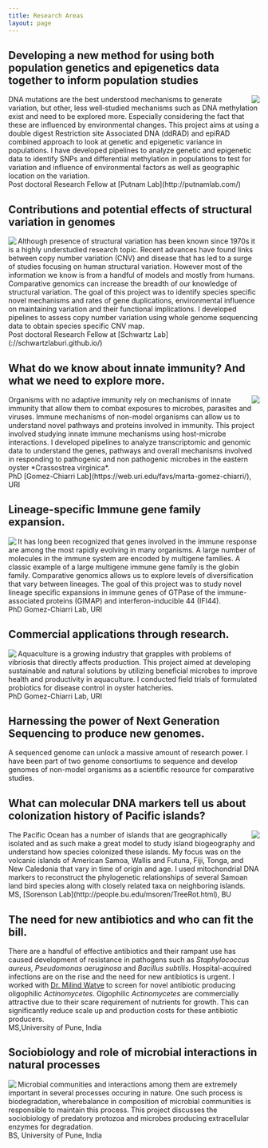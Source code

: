 ```yaml
---
title: Research Areas
layout: page
---
```


## Developing a new method for using both population genetics and epigenetics data together to inform population studies

<img align="right" src="/img/moorea.png">
DNA mutations are the best understood mechanisms to generate variation, but other, less well‐studied mechanisms such as DNA methylation exist and need to be explored more. Especially considering the fact that these are influenced by environmental changes. This project aims at using a double digest Restriction site Associated DNA (ddRAD) and epiRAD combined approach to look at genetic and epigenetic variance in populations. I have developed pipelines to analyze genetic and epigenetic data to identify SNPs and differential methylation in populations to test for variation and influence of environmental factors as well as geographic location on the variation. 
<br/>Post doctoral Research Fellow at [Putnam Lab](http://putnamlab.com/)  



## Contributions and potential effects of structural variation in genomes 

<img align="left" src="/img/struc_var.png">
Although presence of structural variation has been known since 1970s it is a highly understudied research topic. Recent advances have found links between copy number variation (CNV) and disease that has led to a surge of studies focusing on human structural variation. However most of the information we know is from a handful of models and mostly from humans. Comparative genomics can increase the breadth of our knowledge of structural variation. The goal of this project was to identify species specific novel mechanisms and rates of gene duplications, environmental influence on maintaining variation and their functional implications. I developed pipelines to assess copy number variation using whole genome sequencing data to obtain species specific CNV map.  
<br/>Post doctoral Research Fellow at [Schwartz Lab](://schwartzlaburi.github.io/)  



## What do we know about innate immunity? And what we need to explore more.

<img align="right" src="/img/innate_immunity.png">
Organisms with no adaptive immunity rely on mechanisms of innate immunity that allow them to combat exposures to microbes, parasites and viruses. Immune mechanisms of non-model organisms can allow us to understand novel pathways and proteins involved in immunity. This project involved studying innate immune mechanisms using host-microbe interactions. I developed pipelines to analyze transcriptomic and genomic data to understand the genes, pathways and overall mechanisms involved in responding to pathogenic and non pathogenic microbes in the eastern oyster *Crassostrea virginica*.
<br/>PhD [Gomez-Chiarri Lab](https://web.uri.edu/favs/marta-gomez-chiarri/), URI  



## Lineage-specific Immune gene family expansion. 

<img align="left" src="/img/expanded_fam.png">
It has long been recognized that genes involved in the immune response are among the most rapidly evolving in many organisms. A large number of molecules in the immune system are encoded by multigene families. A classic example of a large multigene immune gene family is the globin family. Comparative genomics allows us to explore levels of diversification that vary between lineages. The goal of this project was to study novel lineage specific expansions in immune genes of GTPase of the immune-associated proteins (GIMAP) and interferon-inducible 44 (IFI44).  
<br/>PhD Gomez-Chiarri Lab, URI  



## Commercial applications through research.

<img align="left" src="/img/commercial_app.png">
Aquaculture is a growing industry that grapples with problems of vibriosis that directly affects production. This project aimed at developing sustainable and natural solutions by utilizing beneficial microbes to improve health and productivity in aquaculture. I conducted field trials of formulated probiotics for disease control in oyster hatcheries. 
<br/>PhD Gomez-Chiarri Lab, URI  



## Harnessing the power of Next Generation Sequencing to produce new genomes.

A sequenced genome can unlock a massive amount of research power. I have been part of two genome consortiums to sequence and develop genomes of non-model organisms as a scientific resource for comparative studies.   



## What can molecular DNA markers tell us about colonization history of Pacific islands?

<img align="right" src="/img/samoa_tree.png">
The Pacific Ocean has a number of islands that are geographically isolated and as such make a great model to study island biogeography and understand how species colonized these islands. My focus was on the volcanic islands of American Samoa, Wallis and Futuna, Fiji, Tonga, and New Caledonia that vary in time of origin and age. I used mitochondrial DNA markers to reconstruct the phylogenetic relationships of several Samoan land bird species along with closely related taxa on neighboring islands.
<br/>MS, [Sorenson Lab](http://people.bu.edu/msoren/TreeRot.html), BU  



## The need for new antibiotics and who can fit the bill. 

There are a handful of effective antibiotics and their rampant use has caused development of resistance in pathogens such as *Staphylococcus aureus, Pseudomonas aeruginosa* and *Bacillus subtilis*. Hospital-acquired infections are on the rise and the need for new antibiotics is urgent. I worked with [Dr. Milind Watve](https://milindwatve.home.blog/research-publications/) to screen for novel antibiotic producing oligophilic *Actinomycetes*. Oigophilic *Actinomycetes* are commercially attractive due to their scare requirement of nutrients for growth. This can significantly reduce scale up and production costs for these antibiotic producers. 
<br/>MS,University of Pune, India  


## Sociobiology and role of microbial interactions in natural processes

<img align="left" src="/img/jbiosciences_2007.jpg">
Microbial communities and interactions among them are extremely important in several processes occuring in nature. One such process is biodegradation, wherebalance in composition of microbial communities is responsible to maintain this process. This project discusses the sociobiology of predatory protozoa and microbes producing extracellular enzymes for degradation. 
<br/>BS, University of Pune, India
